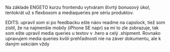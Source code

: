 Na základe ENGETO kurzu frontendu vytváram štvrtý bonusový úkol, tentokrát už s flexboxom a mediaqueries pre sériu produktov.

EDITS: upravil som si po feedbacku ešte náov readme na capslock, tiež som zistil, že na najmenšie mobily (iPhone SE napr) sa mi to zle zobrazuje, tak som ešte upravil media queries u textov v .hero a celý .shipment. Rovnako upravujem media queries kvôli prehľadnosti nie na záver dokumentu, ale k daným sekciám vždy